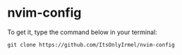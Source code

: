 # nvim-config
To get it, type the command below in your terminal:

`git clone https://github.com/ItsOnlyIrmel/nvim-config`
